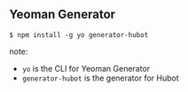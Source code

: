 ## Yeoman Generator

`$ npm install -g yo generator-hubot`

note:
* `yo` is the CLI for Yeoman Generator
* `generator-hubot` is the generator for Hubot
